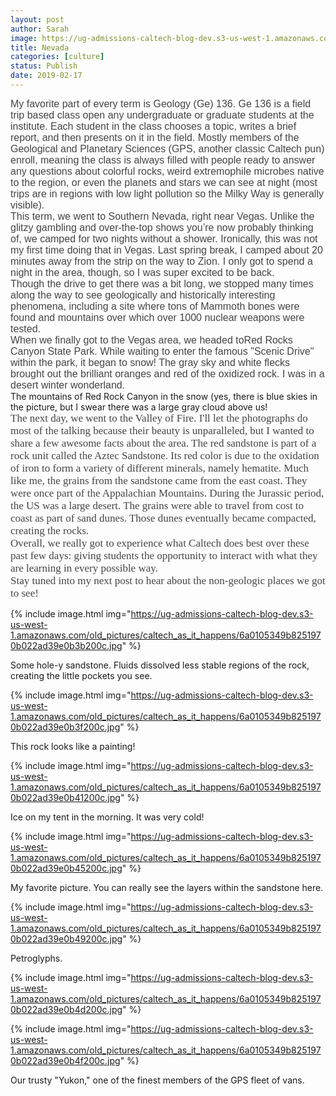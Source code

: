 ```yaml
---
layout: post
author: Sarah
image: https://ug-admissions-caltech-blog-dev.s3-us-west-1.amazonaws.com/old_pictures/caltech_as_it_happens/6a0105349b8251970b022ad3e3c36a200b.jpg
title: Nevada
categories: [culture]
status: Publish
date: 2019-02-17
---
```


<p style="margin: 0px; font-stretch: normal; font-size: 17px; line-height: normal; font-family: '.SF UI Text'; color: #454545;"><span style="font-family: arial, helvetica, sans-serif; font-size: 12pt;">My favorite part of every term is Geology (Ge) 136. Ge 136 is a field trip based class open any undergraduate or graduate students at the institute. Each student in the class chooses a topic, writes a brief report, and then presents on it in the field. Mostly members of the Geological and Planetary Sciences (GPS, another classic Caltech pun) enroll, meaning the class is always filled with people ready to answer any questions about colorful rocks, weird extremophile microbes native to the region, or even the planets and stars we can see at night (most trips are in regions with low light pollution so the Milky Way is generally visible).

<p style="margin: 0px; font-stretch: normal; font-size: 17px; line-height: normal; font-family: '.SF UI Text'; color: #454545;">
<p style="margin: 0px; font-stretch: normal; font-size: 17px; line-height: normal; font-family: '.SF UI Text'; color: #454545;"><span style="font-family: arial, helvetica, sans-serif; font-size: 12pt;">This term, we went to Southern Nevada, right near Vegas. Unlike the glitzy gambling and over-the-top shows you’re now probably thinking of, we camped for two nights without a shower. Ironically, this was not my first time doing that in Vegas. Last spring break, I camped about 20 minutes away from the strip on the way to Zion. I only got to spend a night in the area, though, so I was super excited to be back.

<p style="margin: 0px; font-stretch: normal; font-size: 17px; line-height: normal; font-family: '.SF UI Text'; color: #454545;">
<p style="margin: 0px; font-stretch: normal; font-size: 17px; line-height: normal; font-family: '.SF UI Text'; color: #454545;"><span style="font-family: arial, helvetica, sans-serif; font-size: 12pt;">Though the drive to get there was a bit long, we stopped many times along the way to see geologically and historically interesting phenomena, including a site where tons of Mammoth bones were found and mountains over which over 1000 nuclear weapons were tested.

<p style="margin: 0px; font-stretch: normal; font-size: 17px; line-height: normal; font-family: '.SF UI Text'; color: #454545;">
<p style="margin: 0px; font-stretch: normal; font-size: 17px; line-height: normal; font-family: '.SF UI Text'; color: #454545;"><span style="font-family: arial, helvetica, sans-serif; font-size: 12pt;">When we finally got to the Vegas area, we headed to<span style="font-family: arial, helvetica, sans-serif; font-size: 12pt;">Red Rocks Canyon State Park. While waiting to enter the famous "Scenic Drive" within the park, it began to snow! The gray sky and white flecks brought out the brilliant oranges and red of the oxidized rock. I was in a desert winter wonderland.

<div class="photo-caption caption-xid-6a0105349b8251970b022ad3e3c36a200b" id="caption-xid-6a0105349b8251970b022ad3e3c36a200b">The mountains of Red Rock Canyon in the snow (yes, there is blue skies in the picture, but I swear there was a large gray cloud above us!
<p style="margin: 0px; font-stretch: normal; font-size: 17px; line-height: normal; font-family: '.SF UI Text'; color: #454545;">The next day, we went to the Valley of Fire. I'll let the photographs do most of the talking because their beauty is unparalleled, but I wanted to share a few awesome facts about the area. The red sandstone is part of a rock unit called the Aztec Sandstone. Its red color is due to the oxidation of iron to form a variety of different minerals, namely hematite. Much like me, the grains from the sandstone came from the east coast. They were once part of the Appalachian Mountains. During the Jurassic period, the US was a large desert. The grains were able to travel from cost to coast as part of sand dunes. Those dunes eventually became compacted, creating the rocks.

<p style="margin: 0px; font-stretch: normal; font-size: 17px; line-height: normal; font-family: '.SF UI Text'; color: #454545;">
<p style="margin: 0px; font-stretch: normal; font-size: 17px; line-height: normal; font-family: '.SF UI Text'; color: #454545;">Overall, we really got to experience what Caltech does best over these past few days: giving students the opportunity to interact with what they are learning in every possible way.

<p style="margin: 0px; font-stretch: normal; font-size: 17px; line-height: normal; font-family: '.SF UI Text'; color: #454545;">
<p style="margin: 0px; font-stretch: normal; font-size: 17px; line-height: normal; font-family: '.SF UI Text'; color: #454545;">Stay tuned into my next post to hear about the non-geologic places we got to see!
<p style="margin: 0px; font-stretch: normal; font-size: 17px; line-height: normal; font-family: '.SF UI Text'; color: #454545;">
<p style="margin: 0px; font-stretch: normal; font-size: 17px; line-height: normal; font-family: '.SF UI Text'; color: #454545;">


{% include image.html img="https://ug-admissions-caltech-blog-dev.s3-us-west-1.amazonaws.com/old_pictures/caltech_as_it_happens/6a0105349b8251970b022ad39e0b3b200c.jpg" %}<div class="photo-caption caption-xid-6a0105349b8251970b022ad39e0b3b200c" id="caption-xid-6a0105349b8251970b022ad39e0b3b200c">Some hole-y sandstone. Fluids dissolved less stable regions of the rock, creating the little pockets you see.


{% include image.html img="https://ug-admissions-caltech-blog-dev.s3-us-west-1.amazonaws.com/old_pictures/caltech_as_it_happens/6a0105349b8251970b022ad39e0b3f200c.jpg" %}<div class="photo-caption caption-xid-6a0105349b8251970b022ad39e0b3f200c" id="caption-xid-6a0105349b8251970b022ad39e0b3f200c">This rock looks like a painting!


{% include image.html img="https://ug-admissions-caltech-blog-dev.s3-us-west-1.amazonaws.com/old_pictures/caltech_as_it_happens/6a0105349b8251970b022ad39e0b41200c.jpg" %}<div class="photo-caption caption-xid-6a0105349b8251970b022ad39e0b41200c" id="caption-xid-6a0105349b8251970b022ad39e0b41200c">Ice on my tent in the morning. It was very cold!


{% include image.html img="https://ug-admissions-caltech-blog-dev.s3-us-west-1.amazonaws.com/old_pictures/caltech_as_it_happens/6a0105349b8251970b022ad39e0b45200c.jpg" %}<div class="photo-caption caption-xid-6a0105349b8251970b022ad39e0b45200c" id="caption-xid-6a0105349b8251970b022ad39e0b45200c">My favorite picture. You can really see the layers within the sandstone here.


{% include image.html img="https://ug-admissions-caltech-blog-dev.s3-us-west-1.amazonaws.com/old_pictures/caltech_as_it_happens/6a0105349b8251970b022ad39e0b49200c.jpg" %}<div class="photo-caption caption-xid-6a0105349b8251970b022ad39e0b49200c" id="caption-xid-6a0105349b8251970b022ad39e0b49200c">Petroglyphs.


{% include image.html img="https://ug-admissions-caltech-blog-dev.s3-us-west-1.amazonaws.com/old_pictures/caltech_as_it_happens/6a0105349b8251970b022ad39e0b4d200c.jpg" %}

{% include image.html img="https://ug-admissions-caltech-blog-dev.s3-us-west-1.amazonaws.com/old_pictures/caltech_as_it_happens/6a0105349b8251970b022ad39e0b4f200c.jpg" %}<div class="photo-caption caption-xid-6a0105349b8251970b022ad39e0b4f200c" id="caption-xid-6a0105349b8251970b022ad39e0b4f200c">Our trusty "Yukon," one of the finest members of the GPS fleet of vans.

<p style="margin: 0px; font-stretch: normal; font-size: 17px; line-height: normal; font-family: '.SF UI Text'; color: #454545;">
